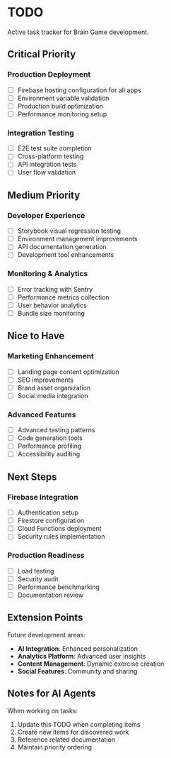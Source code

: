 # TODO

Active task tracker for Brain Game development.

## Critical Priority

### Production Deployment
- [ ] Firebase hosting configuration for all apps
- [ ] Environment variable validation
- [ ] Production build optimization
- [ ] Performance monitoring setup

### Integration Testing
- [ ] E2E test suite completion
- [ ] Cross-platform testing
- [ ] API integration tests
- [ ] User flow validation

## Medium Priority

### Developer Experience
- [ ] Storybook visual regression testing
- [ ] Environment management improvements
- [ ] API documentation generation
- [ ] Development tool enhancements

### Monitoring & Analytics
- [ ] Error tracking with Sentry
- [ ] Performance metrics collection
- [ ] User behavior analytics
- [ ] Bundle size monitoring

## Nice to Have

### Marketing Enhancement
- [ ] Landing page content optimization
- [ ] SEO improvements
- [ ] Brand asset organization
- [ ] Social media integration

### Advanced Features
- [ ] Advanced testing patterns
- [ ] Code generation tools
- [ ] Performance profiling
- [ ] Accessibility auditing

## Next Steps

### Firebase Integration
- [ ] Authentication setup
- [ ] Firestore configuration
- [ ] Cloud Functions deployment
- [ ] Security rules implementation

### Production Readiness
- [ ] Load testing
- [ ] Security audit
- [ ] Performance benchmarking
- [ ] Documentation review

## Extension Points

Future development areas:
- **AI Integration**: Enhanced personalization
- **Analytics Platform**: Advanced user insights
- **Content Management**: Dynamic exercise creation
- **Social Features**: Community and sharing

## Notes for AI Agents

When working on tasks:
1. Update this TODO when completing items
2. Create new items for discovered work
3. Reference related documentation
4. Maintain priority ordering